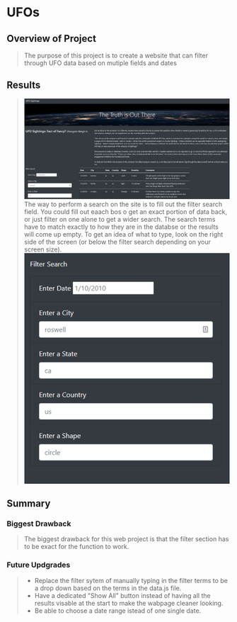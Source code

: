 # UFOs
## Overview of Project
> The purpose of this project is to create a website that can filter through UFO data based on mutiple fields and dates
## Results
> !["Website"](https://github.com/rulamia/UFOs/blob/main/Resources/Website-Capture.PNG)
> The way to perform a search on the site is to fill out the filter search field. You could fill out eaach bos o get an exact portion of data back, or just filter on one alone to get a wider search. The search terms have to match exactly to how they are in the databse or the results will come up empty. To get an idea of what to type, look on the right side of the screen (or below the filter search depending on your screen size).
> !["filter table"](https://github.com/rulamia/UFOs/blob/main/Resources/Filter.PNG)
## Summary
### Biggest Drawback
> The biggest drawback for this web project is that the filter section has to be exact for the function to work.

### Future Updgrades
> - Replace the filter sytem of manually typing in the filter terms to be a drop down based on the terms in the data.js file.
> - Have a dedicated "Show All" button instead of having all the results visable at the start to make the wabpage cleaner looking. 
> - Be able to choose a date range istead of one single date. 